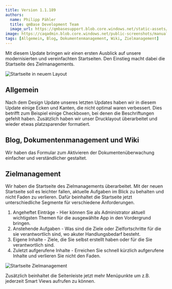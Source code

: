 ```yaml
---
title: Version 1.1.189
authors:
  name: Philipp Pähler
  title: qmBase Development Team
  image_url: https://qmbasesupport.blob.core.windows.net/static-assets/img/persons/paehler_round.png
image: https://caqadmin.blob.core.windows.net/public-screenshots/manual-screenshots/Screenshot2023-05-04goal_homePage.png
tags: [Allgemein, Blog, Dokumentenmanagement, Wiki, Zielmanagement]
---
```


Mit diesem Update bringen wir einen ersten Ausblick auf unsere modernisierten und vereinfachten Startseiten. Den Einstieg macht dabei die Startseite des Zielmanagements.

![Startseite in neuem Layout](https://caqadmin.blob.core.windows.net/public-screenshots/manual-screenshots/Screenshot2023-04-24BS5-Startpage.png)

<!--truncate-->

## Allgemein

Nach dem Design Update unseres letzten Updates haben wir in diesem Update einige Ecken und Kanten, die nicht optimal waren verbessert.
Dies betrifft zum Beispiel einige Checkboxen, bei denen die Beschriftungen gefehlt haben. Zusätzlich haben wir unser Drucklayout überarbeitet und wieder etwas platzsparender formatiert.

## Blog, Dokumentenmanagement und Wiki

Wir haben das Formular zum Aktivieren der Dokumentenüberwachung einfacher und verständlicher gestaltet.

## Zielmanagement

Wir haben die Startseite des Zielmanagements überarbeitet. Mit der neuen Startseite soll es leichter fallen, aktuelle Aufgaben im Blick zu behalten und nicht Faden zu verlieren.
Dafür beinhaltet die Startseite jetzt unterschiedliche Segmente für verschiedene Anforderungen.

1. Angeheftet Einträge - Hier können Sie als Administrator aktuell wichtigsten Themen für die ausgewählte App in den Vordergrund bringen.
2. Anstehende Aufgaben - Was sind die Ziele oder Zielfortschritte für die sie verantwortlich sind, wo akuter Handlungsbedarf besteht.
3. Eigene Inhalte - Ziele, die Sie selbst erstellt haben oder für die Sie verantwortlich sind.
4. Zuletzt aufgerufene Inhalte - Erreichen Sie schnell kürzlich aufgerufene Inhalte und verlieren Sie nicht den Faden.

![Startseite Zielmanagement](https://caqadmin.blob.core.windows.net/public-screenshots/manual-screenshots/Screenshot2023-05-04goal_homePage.png)

Zusätzlich beinhaltet die Seitenleiste jetzt mehr Menüpunkte um z.B. jederzeit Smart Views aufrufen zu können.
